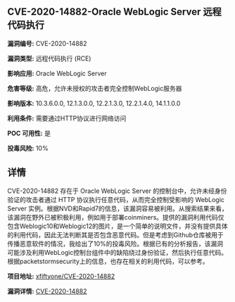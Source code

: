 ## CVE-2020-14882-Oracle WebLogic Server 远程代码执行

**漏洞编号:** CVE-2020-14882

**漏洞类型:** 远程代码执行 (RCE)

**影响应用:** Oracle WebLogic Server

**危害等级:** 高危，允许未授权的攻击者完全控制WebLogic服务器

**影响版本:** 10.3.6.0.0, 12.1.3.0.0, 12.2.1.3.0, 12.2.1.4.0, 14.1.1.0.0

**利用条件:** 需要通过HTTP协议进行网络访问

**POC 可用性:** 是

**投毒风险:** 10%

## 详情

CVE-2020-14882 存在于 Oracle WebLogic Server 的控制台中，允许未经身份验证的攻击者通过 HTTP 协议执行任意代码，从而完全控制受影响的 WebLogic Server 实例。根据NVD和Rapid7的信息，该漏洞容易被利用。从搜索结果来看，该漏洞在野外已被积极利用，例如用于部署coinminers。提供的漏洞利用代码仅包含Weblogic10和Weblogic12的图片，是一个简单的说明文件，并没有提供具体的利用代码，因此无法判断其是否包含恶意代码。但是考虑到Github仓库被用于传播恶意软件的情况，我给出了10%的投毒风险。根据已有的分析报告，该漏洞可能涉及利用WebLogic控制台组件中的缺陷绕过身份验证，然后执行任意代码。根据packetstormsecurity上的信息，也存在相关的利用代码，可以参考。

**项目地址:** [xfiftyone/CVE-2020-14882](https://github.com/xfiftyone/CVE-2020-14882)

**漏洞详情:** [CVE-2020-14882](https://nvd.nist.gov/vuln/detail/CVE-2020-14882)